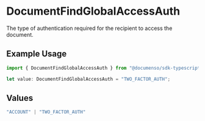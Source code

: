 # DocumentFindGlobalAccessAuth

The type of authentication required for the recipient to access the document.

## Example Usage

```typescript
import { DocumentFindGlobalAccessAuth } from "@documenso/sdk-typescript/models/operations";

let value: DocumentFindGlobalAccessAuth = "TWO_FACTOR_AUTH";
```

## Values

```typescript
"ACCOUNT" | "TWO_FACTOR_AUTH"
```